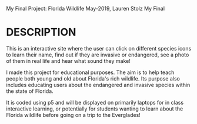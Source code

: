 My Final Project: Florida Wildlife
May-2019, Lauren Stolz
My Final

# DESCRIPTION

This is an interactive site where the user can click on different species icons to learn their name, find out if they are invasive or endangered, see a photo of them in real life and hear what sound they make!

I made this project for educational purposes. The aim is to help teach people both young and old about Florida's rich wildlife. Its purpose also includes educating users about the endangered and invasive species within the state of Florida.

It is coded using p5 and will be displayed on primarily laptops for in class interactive learning, or potentially for students wanting to learn about the Florida wildlife before going on a trip to the Everglades!
